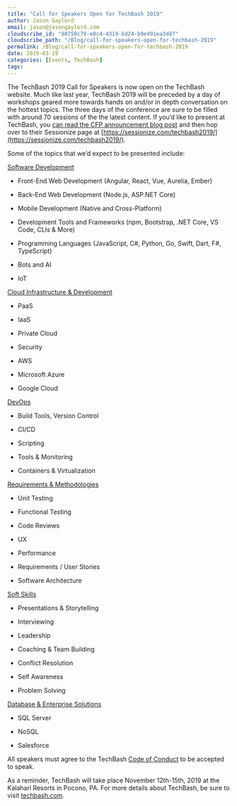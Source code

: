 ```yaml
---
title: "Call for Speakers Open for TechBash 2019"
author: Jason Gaylord
email: jason@jasongaylord.com
cloudscribe_id: "80750c79-e0c4-4319-bd24-b9e491ea3d87"
cloudscribe_path: "/Blog/call-for-speakers-open-for-techbash-2019"
permalink: /Blog/call-for-speakers-open-for-techbash-2019
date: 2019-03-19
categories: [Events, TechBash]
tags: 
---
```


The TechBash 2019 Call for Speakers is now open on the TechBash website. Much like last year, TechBash 2019 will be preceded by a day of workshops geared more towards hands on and/or in depth conversation on the hottest topics. The three days of the conference are sure to be filled with around 70 sessions of the the latest content. If you’d like to present at TechBash, you [can read the CFP announcement blog post](https://jasong.us/tb19cfp) and then hop over to their Sessionize page at [https://sessionize.com/techbash2019/](https://sessionize.com/techbash2019/).

Some of the topics that we’d expect to be presented include:

<u>Software Development</u>

*   Front-End Web Development (Angular, React, Vue, Aurelia, Ember) 

*   Back-End Web Development (Node.js, ASP.NET Core) 

*   Mobile Development (Native and Cross-Platform) 

*   Development Tools and Frameworks (npm, Bootstrap, .NET Core, VS Code, CLIs & More) 

*   Programming Languages (JavaScript, C#, Python, Go, Swift, Dart, F#, TypeScript) 

*   Bots and AI 

*   IoT 

<u>Cloud Infrastructure & Development</u>

*   PaaS 

*   IaaS 

*   Private Cloud 

*   Security 

*   AWS 

*   Microsoft Azure 

*   Google Cloud 

<u>DevOps</u>

*   Build Tools, Version Control 

*   CI/CD 

*   Scripting 

*   Tools & Monitoring 

*   Containers & Virtualization 

<u>Requirements & Methodologies</u>

*   Unit Testing 

*   Functional Testing 

*   Code Reviews 

*   UX 

*   Performance 

*   Requirements / User Stories 

*   Software Architecture 

<u>Soft Skills</u>

*   Presentations & Storytelling 

*   Interviewing 

*   Leadership 

*   Coaching & Team Building 

*   Conflict Resolution 

*   Self Awareness 

*   Problem Solving 

<u>Database & Enterprise Solutions</u>

*   SQL Server 

*   NoSQL 

*   Salesforce 

All speakers must agree to the TechBash [Code of Conduct](https://techbash.com/code-of-conduct) to be accepted to speak.

As a reminder, TechBash will take place November 12th-15th, 2019 at the Kalahari Resorts in Pocono, PA. For more details about TechBash, be sure to visit [techbash.com](https://jasong.us/techbash). 
